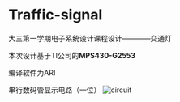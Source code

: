 # Traffic-signal
大三第一学期电子系统设计课程设计————交通灯

本次设计基于TI公司的**MPS430-G2553**

编译软件为ARI

串行数码管显示电路（一位）
![circuit](https://github.com/TianqiFu/Traffic-signal/layout.png )
